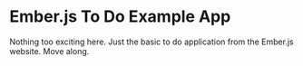 Ember.js To Do Example App
===

Nothing too exciting here. Just the basic to do application from the Ember.js website. Move along.
